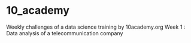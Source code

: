# 10_academy
Weekly challenges of a data science training by 10academy.org
Week 1 : Data analysis of a telecommunication company
 